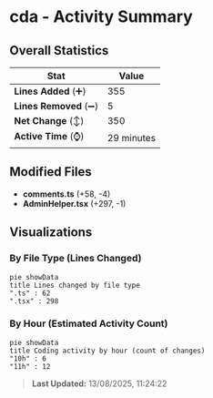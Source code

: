 # cda - Activity Summary 

## Overall Statistics

| Stat                   | Value                                                             |
| ---------------------- | ----------------------------------------------------------------- |
| **Lines Added** (➕)   | 355                                          |
| **Lines Removed** (➖) | 5                                        |
| **Net Change** (↕)    | 350                |
| **Active Time** (⌚)   | 29 minutes |


## Modified Files
- **comments.ts** (+58, -4)
- **AdminHelper.tsx** (+297, -1)

## Visualizations

### By File Type (Lines Changed)

```mermaid
pie showData
title Lines changed by file type
".ts" : 62
".tsx" : 298
```

### By Hour (Estimated Activity Count)

```mermaid
pie showData
title Coding activity by hour (count of changes)
"10h" : 6
"11h" : 12
```


> **Last Updated:** 13/08/2025, 11:24:22